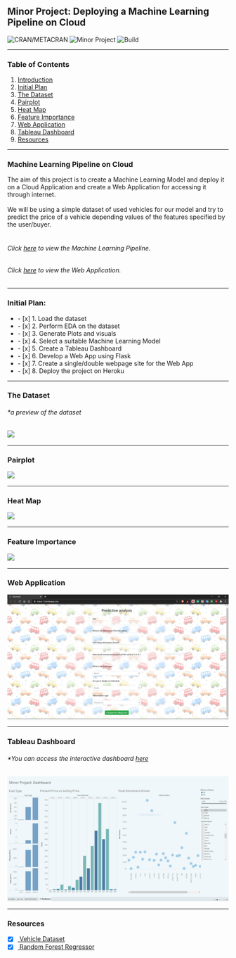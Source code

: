 ## Minor Project: Deploying a Machine Learning Pipeline on Cloud
![CRAN/METACRAN](https://img.shields.io/cran/l/devtools?style=for-the-badge) ![Minor Project](https://img.shields.io/badge/Minor%20Project-ML%20on%20Cloud-orange?style=for-the-badge) ![Build](https://img.shields.io/badge/Build-Passing-blue?style=for-the-badge)

---
### Table of Contents
1. [Introduction](#introduction)
2. [Initial Plan](#initial_plan)
3. [The Dataset](#the_dataset)
4. [Pairplot](#pairplot)
5. [Heat Map](#heatmap)
6. [Feature Importance](#feature_importance)
7. [Web Application](#webapp_ui)
8. [Tableau Dashboard](#tableau_dashboard)
9. [Resources](#resources)

---
### Machine Learning Pipeline on Cloud <a name="introduction"></a>

The aim of this project is to create a Machine Learning Model and deploy it on a Cloud Application and create a Web Application for accessing it through internet. <br> <br>
We will be using a simple dataset of used vehicles for our model and try to predict the price of a vehicle depending values of the features specified by the user/buyer. <br> <br>
<h6> Click <a href = "https://github.com/adityakumaar/ML-Pipeline-On-Cloud/blob/master/ML%20Pipeline%20-%20Used%20Vehicles%20Price%20Prediction.ipynb" rel="noopener noreferrer" target="_blank" >here</a> to view the Machine Learning Pipeline. </h6>
<h6> Click <a href="https://minor-1.herokuapp.com/" rel="noopener noreferrer" target="_blank" >here</a> to view the Web Application. </h6>

---
### Initial Plan: <a name="initial_plan"></a>
<ul>
  <li> - [x] 1. Load the dataset </li>
  <li> - [x] 2. Perform EDA on the dataset </li>
  <li> - [x] 3. Generate Plots and visuals </li>
  <li> - [x] 4. Select a suitable Machine Learning Model </li>
  <li> - [x] 5. Create a Tableau Dashboard </li>
  <li> - [x] 6. Develop a Web App using Flask </li>
  <li> - [x] 7. Create a single/double webpage site for the Web App </li>
  <li> - [x] 8. Deploy the project on Heroku </li>
</ul>

---
### The Dataset <a name="the_dataset"></a>
<h6> *a preview of the dataset </h6>
<img src = "https://github.com/adityakumaar/ML-Pipeline-On-Cloud/blob/master/extras/vehicle_dataset_sample.png" />

---
### Pairplot <a name="pairplot"></a>
<img src = "https://github.com/adityakumaar/ML-Pipeline-On-Cloud/blob/master/extras/pairplot.png" />

---
### Heat Map <a name="heatmap"></a>
<img src = "https://github.com/adityakumaar/ML-Pipeline-On-Cloud/blob/master/extras/heatmap.png" />

---
### Feature Importance <a name="feature_importance"></a>
<img src = "https://github.com/adityakumaar/ML-Pipeline-On-Cloud/blob/master/extras/feature_importance.png" />

---
### Web Application <a name="webapp_ui"></a>
<img src = "https://github.com/adityakumaar/ML-Pipeline-On-Cloud/blob/master/extras/webapp_ui.PNG" />

---
### Tableau Dashboard <a name="tableau_dashboard"></a>
<h6> *You can access the interactive dashboard <a href = "https://public.tableau.com/views/MinorProjectDashboard/Dashboard?:language=en&:display_count=y&:origin=viz_share_link" rel="noopener noreferrer" target="_blank" > here </a> </h6>

<img src = "https://github.com/adityakumaar/ML-Pipeline-On-Cloud/blob/master/extras/tableau_dashboard.PNG" />                

---
### Resources <a name="resources"></a>
- [x] <a href = "https://www.kaggle.com/adityakumaar/vehicle-price-prediction?select=vehicle_dataset.csv" > Vehicle Dataset </a>
- [x] <a href = "https://scikit-learn.org/stable/modules/generated/sklearn.ensemble.RandomForestRegressor.html" > Random Forest Regressor </a>
